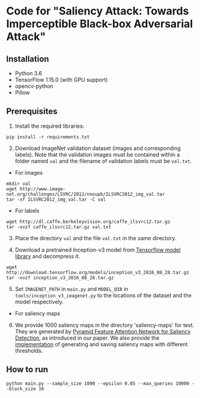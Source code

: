 # Code for "Saliency Attack: Towards Imperceptible Black-box Adversarial Attack"

## Installation
* Python 3.6
* TensorFlow 1.15.0 (with GPU support)
* opencv-python
* Pillow

## Prerequisites
1. Install the required libraries:
```angular2html
pip install -r requirements.txt
```

2. Download ImageNet validation dataset (images and corresponding labels). Note that the validation images must be contained within a folder named `val` and the filename of validation labels must be `val.txt`.
* For images
```
mkdir val
wget http://www.image-net.org/challenges/LSVRC/2012/nnoupb/ILSVRC2012_img_val.tar
tar -xf ILSVRC2012_img_val.tar -C val
```
* For labels
```
wget http://dl.caffe.berkeleyvision.org/caffe_ilsvrc12.tar.gz
tar -xvzf caffe_ilsvrc12.tar.gz val.txt
```

3. Place the directory `val` and the file `val.txt` in the same directory.

4. Download a pretrained Inception-v3 model from [Tensorflow model library](https://github.com/tensorflow/models/tree/master/research/slim) and decompress it.
```
wget http://download.tensorflow.org/models/inception_v3_2016_08_28.tar.gz
tar -xvzf inception_v3_2016_08_28.tar.gz
```

5. Set `IMAGENET_PATH` in `main.py` and `MODEL_DIR` in `tools/inception_v3_imagenet.py` to the locations of the dataset and the model respectively.

* For saliency maps
6. We provide 1000 saliency maps in the directory 'saliency-maps' for test. They are generated by
[Pyramid Feature Attention Network for Saliency Detection](https://openaccess.thecvf.com/content_CVPR_2019/html/Zhao_Pyramid_Feature_Attention_Network_for_Saliency_Detection_CVPR_2019_paper.html), 
as introduced in our paper. We also provide the [implementation](https://github.com/Daizy97/PyTorch-Pyramid-Feature-Attention-Network-for-Saliency-Detection) of generating and saving saliency maps with different thresholds.

## How to run
```
python main.py --sample_size 1000 --epsilon 0.05 --max_queries 10000 --block_size 16
```